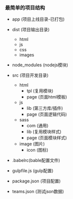 ### 最简单的项目结构
*	app (项目上线目录-已打包)

*   dist (项目输出目录)
	* html
	* js
    * css
    * images
*   node_modules   (nodejs模块)
*   src (项目开发目录)  
	*  html
		* tpl (复用模块)
        * page (页面html模板)
	*  js
		* lib  (第三方库/插件)
        * page (页面逻辑代码)
	* sass
		* com  (通用)
        * lib  (复用模块样式)
        * page (页面模块样式)  
	* image (图片)
		* icon (图标)
*    .babelrc(bable配置文件)
*   gulpfile.js        (gulp配置)
*   package.json    (项目配置)
*   teams.json    (测试json数据)

